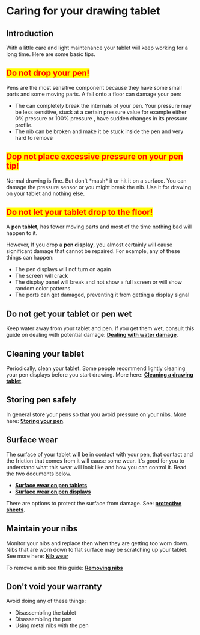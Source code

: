 # Caring for your drawing tablet

## Introduction

With a little care and light maintenance your tablet will keep working for a long time. Here are some basic tips.

## <mark style="color:red;">**Do not drop your pen!**</mark>

Pens are the most sensitive component because they have some small parts and some moving parts. A fall onto a floor can damage your pen:

* The can completely break the internals of your pen. Your pressure may be less sensitive, stuck at a certain pressure value for example either 0% pressure or 100% pressure , have sudden changes in its pressure profile.&#x20;
* The nib can be broken and make it be stuck inside the pen and very hard to remove

## <mark style="color:red;">Dop not place excessive pressure on your pen tip!</mark>

Normal drawing is fine. But don't \*mash\* it or hit it on a surface. You can damage the pressure sensor or you might break the nib. Use it for drawing on your tablet and nothing else.

## <mark style="color:red;">Do not let your tablet drop to the floor!</mark>

A **pen tablet**, has fewer moving parts and most of the time nothing bad will happen to it.

However, If you drop a **pen display**, you almost certainly will cause significant damage that cannot be repaired. For example, any of these things can happen:

* The pen displays will not turn on again
* The screen will crack
* The display panel will break and not show a full screen or will show random color patterns
* The ports can get damaged, preventing it from getting a display signal&#x20;

## Do not get your tablet or pen wet&#x20;

Keep water away from your tablet and pen. If you get them wet, consult this guide on dealing with potential damage: [**Dealing with water damage**](dealing-with-water-damage.md).

## Cleaning your tablet

Periodically, clean your tablet. Some people recommend lightly cleaning your pen displays before you start drawing. More here: [**Cleaning a drawing tablet**](cleaning-a-drawing-tablet.md).&#x20;

## Storing pen safely

In general store your pens so that you avoid pressure on your nibs. More here: [**Storing your pen**](storing-your-pen.md).

## Surface wear

The surface of your tablet will be in contact with your pen, that contact and the friction that comes from it will cause some wear. It's good for you to understand what this wear will look like and how you can control it. Read the two documents below.

* [**Surface wear on pen tablets**](surface-wear-on-pen-tablets.md) &#x20;
* [**Surface wear on pen displays**](surface-wear-on-pen-displays.md)&#x20;

There are options to protect the surface from damage. See: [**protective sheets**](../../accessories/surface-protectors/).

## Maintain your nibs

Monitor your nibs and replace then when they are getting too worn down. Nibs that are worn down to flat surface may be scratching up your tablet. See more here: [**Nib wear**](nib-wear.md)

To remove a nib see this guide: [**Removing nibs**](removing-the-nib-from-a-pen.md)

## Don't void your warranty

Avoid doing any of these things:

* Disassembling the tablet
* Disassembling the pen
* Using metal nibs with the pen
